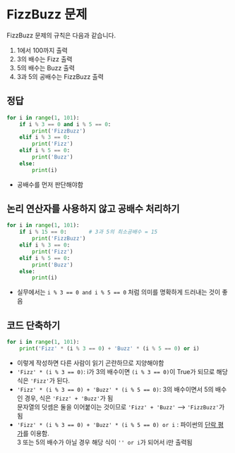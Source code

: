 # FizzBuzz 문제
FizzBuzz 문제의 규칙은 다음과 같습니다.
1. 1에서 100까지 출력
2. 3의 배수는 Fizz 출력
3. 5의 배수는 Buzz 출력
4. 3과 5의 공배수는 FizzBuzz 출력

## 정답
```python
for i in range(1, 101):
    if i % 3 == 0 and i % 5 == 0:
        print('FizzBuzz')
    elif i % 3 == 0:
        print('Fizz')
    elif i % 5 == 0:
        print('Buzz')
    else:
        print(i)
```
- 공배수를 먼저 판단해야함

## 논리 연산자를 사용하지 않고 공배수 처리하기
```python
for i in range(1, 101):
    if i % 15 == 0:       # 3과 5의 최소공배수 = 15
        print('FizzBuzz')
    elif i % 3 == 0:
        print('Fizz')
    elif i % 5 == 0:
        print('Buzz')
    else:
        print(i)
```
- 실무에서는 `i % 3 == 0 and i % 5 == 0` 처럼 의미를 명확하게 드러내는 것이 좋음

## 코드 단축하기
```python
for i in range(1, 101):
    print('Fizz' * (i % 3 == 0) + 'Buzz' * (i % 5 == 0) or i)
```
- 이렇게 작성하면 다른 사람이 읽기 곤란하므로 지양해야함
- `'Fizz' * (i % 3 == 0)`: i가 3의 배수이면 `(i % 3 == 0)`이 True가 되므로 해당 식은 `'Fizz'`가 된다.
- `'Fizz' * (i % 3 == 0) + 'Buzz' * (i % 5 == 0)`: 3의 배수이면서 5의 배수인 경우, 식은 `'Fizz' + 'Buzz'`가 됨<br>
  문자열의 덧셈은 둘을 이어붙이는 것이므로 `'Fizz' + 'Buzz'` --> `'FizzBuzz'`가 됨
- `'Fizz' * (i % 3 == 0) + 'Buzz' * (i % 5 == 0) or i` : 파이썬의 [단락 평가](https://github.com/pandasneeze/python-practice/blob/main/UNIT_08%20%EB%B6%88%EA%B3%BC%20%EB%B9%84%EA%B5%90%2C%20%EB%85%BC%EB%A6%AC%20%EC%97%B0%EC%82%B0%EC%9E%90%20%EC%95%8C%EC%95%84%EB%B3%B4%EA%B8%B0/UNIT_8_%EC%9A%94%EC%95%BD.md#%EC%B0%B8%EA%B3%A0-%EB%8B%A8%EB%9D%BD-%ED%8F%89%EA%B0%80)를 이용함.<br>
3 또는 5의 배수가 아닐 경우 해당 식이 `'' or i`가 되어서 i만 출력됨
